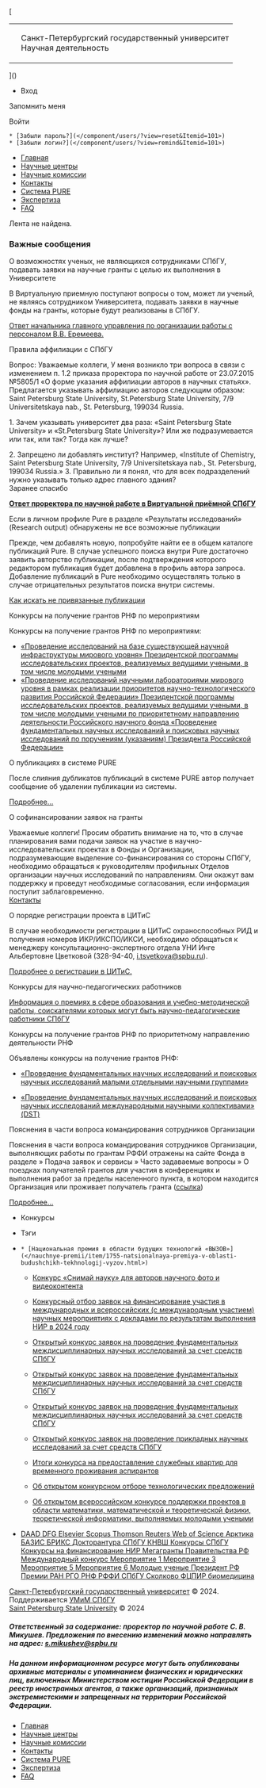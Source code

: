 [  
<table>  
<tr>  
<td>


</td>  
<td>

Санкт\-Петербургский государственный университет  
Научная деятельность 
</td> </tr> </table> ](<https://nauka.spbu.ru>)

  * Вход

Запомнить меня

Войти

    * [Забыли пароль?](</component/users/?view=reset&Itemid=101>)
    * [Забыли логин?](</component/users/?view=remind&Itemid=101>)



  * [Главная](</>)
  * [Научные центры](</science-journal.html>)
  * [Научные комиссии](<http://spbu.ru/komissii-spbgu/n-komissia>)
  * [Контакты](</contacts.html>)
  * [Система PURE](<https://research.spbu.ru/ru>)
  * [Экспертиза](</ekspertiza.html>)
  * [FAQ](</faq.html>)



Лента не найдена.

### Важные сообщения

О возможностях ученых, не являющихся сотрудниками СПбГУ, подавать заявки на научные гранты с целью их выполнения в Университете

В Виртуальную приемную поступают вопросы о том, может ли ученый, не являясь сотрудником Университета, подавать заявки в научные фонды на гранты, которые будут реализованы в СПбГУ.

[Ответ начальника главного управления по организации работы с персоналом В.В. Еремеева.](</nauchnye-granty-i-konkursy/item/835-o-vozmozhnostyakh-uchenykh-ne-yavlyayushchikhsya-sotrudnikami-spbgu-podavat-zayavki-na-nauchnye-granty-s-tselyu-ikh-vypolneniya-v-universitete>)

Правила аффилиации с СПбГУ

Вопрос: Уважаемые коллеги, У меня возникло три вопроса в связи с изменением п. 1.2 приказа проректора по научной работе от 23.07.2015 №5805/1 «О форме указания аффилиации авторов в научных статьях». Предлагается указывать аффилиацию авторов следующим образом:  
Saint Petersburg State University, St.Petersburg State University, 7/9 Universitetskaya nab., St. Petersburg, 199034 Russia.

1\. Зачем указывать университет два раза: «Saint Petersburg State University» и «St.Petersburg State University»? Или же подразумевается или так, или так? Тогда как лучше?

2\. Запрещено ли добавлять институт? Например, «Institute of Chemistry, Saint Petersburg State University, 7/9 Universitetskaya nab., St. Petersburg, 199034 Russia.» 3. Правильно ли я понял, что для всех подразделений нужно указывать только адрес главного здания?  
Заранее спасибо

[**Ответ проректора по научной работе в Виртуальной приёмной СПбГУ**](<http://guestbook.spbu.ru/prorektory-spbgu/prorektor-po-nauchnoj-rabote/9988-pravila-affiliatsii-s-spbgu.html>)

Если в личном профиле Pure в разделе «Результаты исследований» \(Research output\) обнаружены не все возможные публикации

Прежде, чем добавлять новую, попробуйте найти ее в общем каталоге публикаций Pure. В случае успешного поиска внутри Pure достаточно заявить авторство публикации, после подтверждения которого редактором публикация будет добавлена в профиль автора запроса. Добавление публикаций в Pure необходимо осуществлять только в случае отрицательных результатов поиска внутри системы.

[Как искать не привязанные публикации](<https://research.spbu.ru/ru/pomoshch/publikatsii/7-poisk-neprivyazannykh-publikatsij>)

Конкурсы на получение грантов РНФ по мероприятиям

Конкурсы на получение грантов РНФ по мероприятиям:

  * [«Проведение исследований на базе существующей научной инфраструктуры мирового уровня» Президентской программы исследовательских проектов, реализуемых ведущими учеными, в том числе молодыми учеными](</novosti-nauki/item/1551-konkurs-na-poluchenie-grantov-rnf-po-meropriyatiyu-provedenie-issledovanij-na-baze-sushchestvuyushchej-nauchnoj-infrastruktury-mirovogo-urovnya-prezidentskoj-programmy-issledovatel-skikh-proektov-realizuemykh-vedushchimi-uchenymi-v-tom-chisle-molodymi-uch.html>)
  * [«Проведение исследований научными лабораториями мирового уровня в рамках реализации приоритетов научно\-технологического развития Российской Федерации» Президентской программы исследовательских проектов, реализуемых ведущими учеными, в том числе молодыми учеными по приоритетному направлению деятельности Российского научного фонда «Проведение фундаментальных научных исследований и поисковых научных исследований по поручениям \(указаниям\) Президента Российской Федерации»](</novosti-nauki/item/1557-konkurs-na-poluchenie-grantov-rnf-po-meropriyatiyu-provedenie-issledovanij-nauchnymi-laboratoriyami-mirovogo-urovnya-v-ramkakh-realizatsii-prioritetov-nauchno-tekhnologicheskogo-razvitiya-rf-prezidentskoj-programmy-issledovatel-skikh-proektov.html>)



О публикациях в системе PURE

После слияния дубликатов публикаций в системе PURE автор получает сообщение об удалении публикации из системы. 

[Подробнее...](<http://www.library.spbu.ru/blog/?p=7611>)

О софинансировании заявок на гранты

Уважаемые коллеги\! Просим обратить внимание на то, что в случае планирования вами подачи заявок на участие в научно\-исследовательских проектах в Фонды и Организации, подразумевающие выделение со\-финансирования со стороны СПбГУ, необходимо обращаться к руководителям профильных Отделов организации научных исследований по направлениям. Они окажут вам поддержку и проведут необходимые согласования, если информация поступит заблаговременно.   
[Контакты](</contacts>)

О порядке регистрации проекта в ЦИТиС

В случае необходимости регистрации в ЦИТиС охраноспособных РИД и получения номеров ИКР/ИКСПО/ИКСИ, необходимо обращаться к менеджеру консультационно\-экспертного отдела УНИ Инге Альбертовне Цветковой \(328\-94\-40, [i.tsvetkova@spbu.ru](<mailto:i.tsvetkova@spbu.ru>)\).

[Подробнее о регистрации в ЦИТиС.](</novosti/item/523-o-poryadke-registratsii-proekta-v-tsitis>)

Конкурсы для научно\-педагогических работников

[Информация о премиях в сфере образования и учебно\-методической работы, соискателями которых могут быть научно\-педагогические работники СПбГУ](<https://spbu.ru/openuniversity/documents/informaciya-o-premiyah-v-sfere-obrazovaniya-i-uchebno-metodicheskoy-raboty>)

Конкурсы на получение грантов РНФ по приоритетному направлению деятельности РНФ

Объявлены конкурсы на получение грантов РНФ:

  * [«Проведение фундаментальных научных исследований и поисковых научных исследований малыми отдельными научными группами»](</novosti-nauki/item/1639-konkurs-na-poluchenie-grantov-rossijskogo-nauchnogo-fonda-po-prioritetnomu-napravleniyu-deyatelnosti-rossijskogo-nauchnogo-fonda-provedenie-fundamentalnykh-nauchnykh-issledovanij-i-poiskovykh-nauchnykh-issledovanij-malymi-otdelnymi-nauchnymi-gruppami.html>)

  * [«Проведение фундаментальных научных исследований и поисковых научных исследований международными научными коллективами» \(DST\)](</novosti-nauki/item/1634-konkurs-na-poluchenie-grantov-rossijskogo-nauchnogo-fonda-po-prioritetnomu-napravleniyu-deyatelnosti-rossijskogo-nauchnogo-fonda-provedenie-fundamentalnykh-nauchnykh-issledovanij-i-poiskovykh-nauchnykh-issledovanij-mezhdunarodnymi-nauchnymi-kollektivami-d.html>)




Пояснения в части вопроса командирования сотрудников Организации

Пояснения в части вопроса командирования сотрудников Организации, выполняющих работы по грантам РФФИ отражены на сайте Фонда в разделе » Подача заявок и сервисы » Часто задаваемые вопросы » О поездках получателей грантов для участия в конференциях и выполнения работ за пределы населенного пункта, в котором находится Организация или проживает получатель гранта \([ссылка](<https://www.rfbr.ru/rffi/ru/faq/o_1914524>)\)

[Подробнее...](</component/k2/item/1555-poyasneniya-v-chasti-voprosa-komandirovaniya-sotrudnikov-organizatsii.html>)

  * Конкурсы
  * Тэги


  *     * [Национальная премия в области будущих технологий «ВЫЗОВ»](</nauchnye-premii/item/1755-natsionalnaya-premiya-v-oblasti-budushchikh-tekhnologij-vyzov.html>)

    * [Конкурс «Снимай науку» для авторов научного фото и видеоконтента](</nauchnye-granty-i-konkursy/item/1754-konkurs-snimaj-nauku-dlya-avtorov-nauchnogo-foto-i-videokontenta.html>)

    * [Конкурсный отбор заявок на финансирование участия в международных и всероссийских \(с международным участием\) научных мероприятиях с докладами по результатам выполнения НИР в 2024 году](</competitions/item/1751-konkursnyj-otbor-zayavok-na-finansirovanie-uchastiya-v-mezhdunarodnykh-i-vserossijskikh-s-mezhdunarodnym-uchastiem-nauchnykh-meropriyatiyakh-s-dokladami-po-rezultatam-vypolneniya-nir-v-2024-godu.html>)

    * [Открытый конкурс заявок на проведение фундаментальных междисциплинарных научных исследований за счет средств СПбГУ](</competitions/item/1748-otkrytyj-konkurs-zayavok-na-provedenie-fundamentalnykh-mezhdistsiplinarnykh-nauchnykh-issledovanij-za-schet-sredstv-spbgu.html>)

    * [Открытый конкурс заявок на проведение фундаментальных междисциплинарных научных исследований за счет средств СПбГУ](</competitions/item/1747-otkrytyj-konkurs-zayavok-na-provedenie-fundamentalnykh-mezhdistsiplinarnykh-nauchnykh-issledovanij-za-schet-sredstv-spbgu.html>)

    * [Открытый конкурс заявок на проведение фундаментальных междисциплинарных научных исследований за счет средств СПбГУ](</competitions/item/1746-otkrytyj-konkurs-zayavok-na-provedenie-fundamentalnykh-mezhdistsiplinarnykh-nauchnykh-issledovanij-za-schet-sredstv-spbgu.html>)

    * [Открытый конкурс заявок на проведение прикладных научных исследований за счет средств СПбГУ](</competitions/item/1745-otkrytyj-konkurs-zayavok-na-provedenie-prikladnykh-nauchnykh-issledovanij-za-schet-sredstv-spbgu.html>)

    * [Итоги конкурса на предоставление служебных квартир для временного проживания аспирантов](</competitions/item/1744-itogi-konkursa-na-predostavlenie-sluzhebnykh-kvartir-dlya-vremennogo-prozhivaniya-aspirantov.html>)

    * [Об открытом конкурсном отборе технологических предложений](</competitions/item/1743-ob-otkrytom-konkursnom-otbore-tekhnologicheskikh-predlozhenij.html>)

    * [Об открытом всероссийском конкурсе поддержки проектов в области математики, математической и теоретической физики, теоретической информатики, выполняемых молодыми учеными](</competitions/item/1742-ob-otkrytom-vserossijskom-konkurse-podderzhki-proektov-v-oblasti-matematiki-matematicheskoj-i-teoreticheskoj-fiziki-teoreticheskoj-informatiki-vypolnyaemykh-molodymi-uchenymi.html>)

  * [ DAAD ](</novosti/itemlist/tag/DAAD.html> "3 материалов с тэгом DAAD") [ DFG ](</novosti/itemlist/tag/DFG.html> "9 материалов с тэгом DFG") [ Elsevier ](</novosti/itemlist/tag/Elsevier.html> "6 материалов с тэгом Elsevier") [ Scopus ](</novosti/itemlist/tag/Scopus.html> "3 материалов с тэгом Scopus") [ Thomson Reuters ](</novosti/itemlist/tag/Thomson Reuters.html> "3 материалов с тэгом Thomson Reuters") [ Web of Science ](</novosti/itemlist/tag/Web of Science.html> "4 материалов с тэгом Web of Science") [ Арктика ](</novosti/itemlist/tag/Арктика.html> "5 материалов с тэгом Арктика") [ БАЗИС ](</novosti/itemlist/tag/БАЗИС.html> "3 материалов с тэгом БАЗИС") [ БРИКС ](</novosti/itemlist/tag/БРИКС.html> "5 материалов с тэгом БРИКС") [ Докторантура СПбГУ ](</novosti/itemlist/tag/Докторантура СПбГУ.html> "3 материалов с тэгом Докторантура СПбГУ") [ КНВШ ](</novosti/itemlist/tag/КНВШ.html> "26 материалов с тэгом КНВШ") [ Конкурсы СПбГУ ](</novosti/itemlist/tag/Конкурсы СПбГУ.html> "3 материалов с тэгом Конкурсы СПбГУ") [ Конкурсы на финансирование НИР ](</novosti/itemlist/tag/Конкурсы на финансирование НИР.html> "8 материалов с тэгом Конкурсы на финансирование НИР") [ Мегагранты Правительства РФ ](</novosti/itemlist/tag/Мегагранты Правительства РФ.html> "4 материалов с тэгом Мегагранты Правительства РФ") [ Международный конкурс ](</novosti/itemlist/tag/Международный конкурс.html> "4 материалов с тэгом Международный конкурс") [ Мероприятие 1 ](</novosti/itemlist/tag/Мероприятие 1.html> "15 материалов с тэгом Мероприятие 1") [ Мероприятие 3 ](</novosti/itemlist/tag/Мероприятие 3.html> "6 материалов с тэгом Мероприятие 3") [ Мероприятие 5 ](</novosti/itemlist/tag/Мероприятие 5.html> "12 материалов с тэгом Мероприятие 5") [ Мероприятие 6 ](</novosti/itemlist/tag/Мероприятие 6.html> "6 материалов с тэгом Мероприятие 6") [ Молодые ученые ](</novosti/itemlist/tag/Молодые ученые.html> "31 материалов с тэгом Молодые ученые") [ Президент РФ ](</novosti/itemlist/tag/Президент РФ.html> "11 материалов с тэгом Президент РФ") [ Премии ](</novosti/itemlist/tag/Премии.html> "19 материалов с тэгом Премии") [ РАН ](</novosti/itemlist/tag/РАН.html> "17 материалов с тэгом РАН") [ РГО ](</novosti/itemlist/tag/РГО.html> "6 материалов с тэгом РГО") [ РНФ ](</novosti/itemlist/tag/РНФ.html> "57 материалов с тэгом РНФ") [ РФФИ ](</novosti/itemlist/tag/РФФИ.html> "156 материалов с тэгом РФФИ") [ СПбГУ ](</novosti/itemlist/tag/СПбГУ.html> "7 материалов с тэгом СПбГУ") [ Сколково ](</novosti/itemlist/tag/Сколково.html> "3 материалов с тэгом Сколково") [ ФЦПИР ](</novosti/itemlist/tag/ФЦПИР.html> "5 материалов с тэгом ФЦПИР") [ биомедицина ](</novosti/itemlist/tag/биомедицина.html> "4 материалов с тэгом биомедицина")




[Санкт\-Петербургский государственный университет](<http://spbu.ru/> "Санкт-Петербургский государственный университет") © 2024. Поддерживается [УМиМ СПбГУ](<https://spbu.ru/universitet/podrazdeleniya-i-rukovodstvo> "Управление маркетинга и медиакоммуникаций СПбГУ")  
[Saint Petersburg State University](<http://eng.spbu.ru/> "Saint Petersburg State University") © 2024

##### Ответственный за содержание: проректор по научной работе С. В. Микушев. Предложения по внесению изменений можно направлять на адрес: [s.mikushev@spbu.ru](<mailto:s.mikushev@spbu.ru>)

##### На данном информационном ресурсе могут быть опубликованы архивные материалы с упоминанием физических и юридических лиц, включенных Министерством юстиции Российской Федерации в реестр иностранных агентов, а также организаций, признанных экстремистскими и запрещенных на территории Российской Федерации.

  * [Главная](</>)
  * [Научные центры](</science-journal.html>)
  * [Научные комиссии](<http://spbu.ru/komissii-spbgu/n-komissia>)
  * [Контакты](</contacts.html>)
  * [Система PURE](<https://research.spbu.ru/ru>)
  * [Экспертиза](</ekspertiza.html>)
  * [FAQ](</faq.html>)


